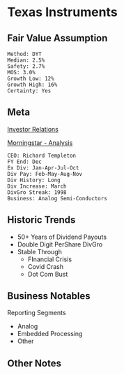 # Texas Instruments
## Fair Value Assumption

```
Method: DYT
Median: 2.5%
Safety: 2.7%
MOS: 3.0%
Growth Low: 12%
Growth High: 16%
Certainty: Yes
```


## Meta
[Investor Relations](https://investor.ti.com/)

[Morningstar - Analysis](https://www.morningstar.com/stocks/xnas/txn/analysis)

~~~
CEO: Richard Templeton
FY End: Dec
Ex Div: Jan-Apr-Jul-Oct
Div Pay: Feb-May-Aug-Nov
Div History: Long
Div Increase: March
DivGro Streak: 1998
Business: Analog Semi-Conductors
~~~


## Historic Trends
- 50+ Years of Dividend Payouts
- Double Digit PerShare DivGro
- Stable Through
	- FInancial Crisis
	- Covid Crash
	- Dot Com Bust


## Business Notables
Reporting Segments
- Analog
- Embedded Processing 
- Other


## Other Notes

